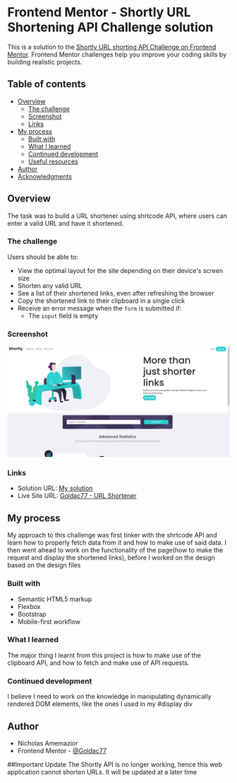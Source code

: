 # Frontend Mentor - Shortly URL Shortening API Challenge solution

This is a solution to the [Shortly URL shorting API Challenge on Frontend Mentor](https://www.frontendmentor.io/challenges/url-shortening-api-landing-page-2ce3ob-G). Frontend Mentor challenges help you improve your coding skills by building realistic projects.

## Table of contents

- [Overview](#overview)
  - [The challenge](#the-challenge)
  - [Screenshot](#screenshot)
  - [Links](#links)
- [My process](#my-process)
  - [Built with](#built-with)
  - [What I learned](#what-i-learned)
  - [Continued development](#continued-development)
  - [Useful resources](#useful-resources)
- [Author](#author)
- [Acknowledgments](#acknowledgments)

## Overview
The task was to build a URL shortener using shrtcode API, where users can enter a valid URL and have it shortened.

### The challenge

Users should be able to:

- View the optimal layout for the site depending on their device's screen size
- Shorten any valid URL
- See a list of their shortened links, even after refreshing the browser
- Copy the shortened link to their clipboard in a single click
- Receive an error message when the `form` is submitted if:
  - The `input` field is empty

### Screenshot

![](./images/screenshot.png)

### Links

- Solution URL: [My solution](https://www.frontendmentor.io/solutions/url-shortener-api-challenge-1zKZy6IBYT)
- Live Site URL: [Goldac77 - URL Shortener](https://goldac77.github.io/URL-Shortener/)

## My process
My approach to this challenge was first tinker with the shrtcode API and learn how to properly fetch data from it and how to make use of said data. I then went ahead to work on the functionality of the page(how to make the request and display the shortened links), before I worked on the design based on the design files
### Built with

- Semantic HTML5 markup
- Flexbox
- Bootstrap
- Mobile-first workflow

### What I learned

The major thing I learnt from this project is how to make use of the clipboard API, and how to fetch and make use of API requests.

### Continued development

I believe I need to work on the knowledge in manipulating dynamically rendered DOM elements, like the ones I used in my #display div

## Author

- Nicholas Amemazior
- Frontend Mentor - [@Goldac77](https://www.frontendmentor.io/profile/Goldac77)

##Important Update
The Shortly API is no longer working, hence this web application cannot shorten URLs. It will be updated at a later time
